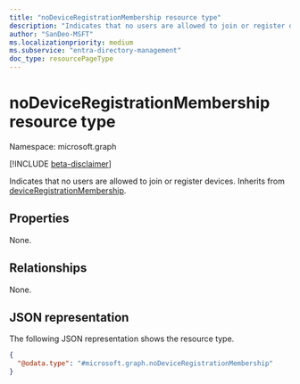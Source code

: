 ```yaml
---
title: "noDeviceRegistrationMembership resource type"
description: "Indicates that no users are allowed to join or register devices."
author: "SanDeo-MSFT"
ms.localizationpriority: medium
ms.subservice: "entra-directory-management"
doc_type: resourcePageType
---
```


# noDeviceRegistrationMembership resource type

Namespace: microsoft.graph

[!INCLUDE [beta-disclaimer](../../includes/beta-disclaimer.md)]

Indicates that no users are allowed to join or register devices. Inherits from [deviceRegistrationMembership](../resources/deviceregistrationmembership.md).

## Properties
None.

## Relationships
None.

## JSON representation
The following JSON representation shows the resource type.
<!-- {
  "blockType": "resource",
  "@odata.type": "microsoft.graph.noDeviceRegistrationMembership"
}
-->
``` json
{
  "@odata.type": "#microsoft.graph.noDeviceRegistrationMembership"
}
```
